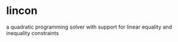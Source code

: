 # lincon
a quadratic programming solver with support for linear equality and inequality constraints
